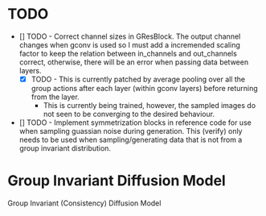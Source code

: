 # TODO

  + [] TODO - Correct channel sizes in GResBlock. The output channel changes when gconv is used so I must add a incremended scaling factor to keep the relation between in_channels and out_channels correct, otherwise, there will be an error when passing data between layers.
    + [X] TODO - This is currently patched by average pooling over all the group actions after each layer (within gconv layers) before returning from the layer. 
      + This is currently being trained, however, the sampled images do not seen to be converging to the desired behaviour.

  + [] TODO - Implement symmetrization blocks in reference code for use when sampling guassian noise during generation. This (verify) only needs to be used when sampling/generating data that is not from a group invariant distribution.


# Group Invariant Diffusion Model
Group Invariant (Consistency) Diffusion Model
